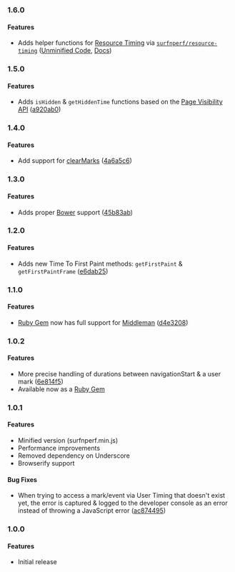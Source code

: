 <a name="1.6.0"></a>
### 1.6.0

#### Features

* Adds helper functions for [Resource Timing](https://www.w3.org/TR/resource-timing-1/) via [`surfnperf/resource-timing`](https://github.com/Comcast/Surf-N-Perf/blob/master/resource-timing.js) ([Unminified Code](https://github.com/Comcast/Surf-N-Perf/blob/master/lib/resource-timing.js), [Docs](http://comcast.github.io/Surf-N-Perf/docs/SurfNPerfRT.html))

<a name="1.5.0"></a>
### 1.5.0

#### Features

* Adds `isHidden` & `getHiddenTime` functions based on the [Page Visibility API](https://w3c.github.io/page-visibility/) ([a920ab0](https://github.com/Comcast/Surf-N-Perf/commit/a920ab08c62c481372d371674f2d6c59d2ab0d0d))

<a name="1.4.0"></a>
### 1.4.0

#### Features

* Add support for [clearMarks](https://www.w3.org/TR/user-timing/#dom-performance-clearmarks) ([4a6a5c6](https://github.com/Comcast/Surf-N-Perf/commit/4a6a5c6c1006cf4f48e48b65fa20b47978fd6975))

<a name="1.3.0"></a>
### 1.3.0

#### Features

* Adds proper [Bower](https://bower.io/) support ([45b83ab](https://github.com/Comcast/Surf-N-Perf/commit/45b83abdbb58ac95d23d2ec7b450293cb54fb63d))

<a name="1.2.0"></a>
### 1.2.0

#### Features

* Adds new Time To First Paint methods: `getFirstPaint` & `getFirstPaintFrame` ([e6dab25](https://github.com/Comcast/Surf-N-Perf/commit/e6dab2585b3f993e482e86f096ed1efed295b717))

<a name="1.1.0"></a>
### 1.1.0

#### Features

* [Ruby Gem](https://rubygems.org/gems/surfnperf) now has full support for [Middleman](https://middlemanapp.com/) ([d4e3208](https://github.com/Comcast/Surf-N-Perf/commit/d4e320824fa92402462840d3404259ecf7dfeb57))

<a name="1.0.2"></a>
### 1.0.2

#### Features

* More precise handling of durations between navigationStart & a user mark ([6e814f5](https://github.com/Comcast/Surf-N-Perf/commit/6e814f5db1bc650d2ab487c45fea61986fca4000))
* Available now as a [Ruby Gem](https://rubygems.org/gems/surfnperf)

<a name="1.0.1"></a>
### 1.0.1

#### Features

* Minified version (surfnperf.min.js)
* Performance improvements
* Removed dependency on Underscore
* Browserify support

#### Bug Fixes

* When trying to access a mark/event via User Timing
that doesn't exist yet, the error is captured & logged to the developer console as an error instead of throwing a JavaScript error ([ac874495](https://github.com/Comcast/Surf-N-Perf/commit/ac874495061da777d10bef3537d834c39e16ddf5))

<a name="1.0.0"></a>
### 1.0.0

#### Features

* Initial release
